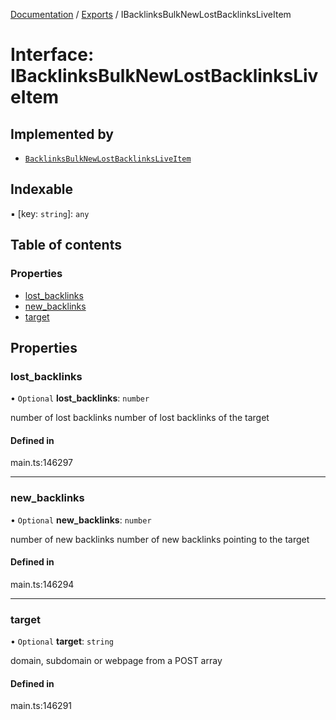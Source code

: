 [Documentation](../README.md) / [Exports](../modules.md) / IBacklinksBulkNewLostBacklinksLiveItem

# Interface: IBacklinksBulkNewLostBacklinksLiveItem

## Implemented by

- [`BacklinksBulkNewLostBacklinksLiveItem`](../classes/BacklinksBulkNewLostBacklinksLiveItem.md)

## Indexable

▪ [key: `string`]: `any`

## Table of contents

### Properties

- [lost\_backlinks](IBacklinksBulkNewLostBacklinksLiveItem.md#lost_backlinks)
- [new\_backlinks](IBacklinksBulkNewLostBacklinksLiveItem.md#new_backlinks)
- [target](IBacklinksBulkNewLostBacklinksLiveItem.md#target)

## Properties

### lost\_backlinks

• `Optional` **lost\_backlinks**: `number`

number of lost backlinks
number of lost backlinks of the target

#### Defined in

main.ts:146297

___

### new\_backlinks

• `Optional` **new\_backlinks**: `number`

number of new backlinks
number of new backlinks pointing to the target

#### Defined in

main.ts:146294

___

### target

• `Optional` **target**: `string`

domain, subdomain or webpage from a POST array

#### Defined in

main.ts:146291
